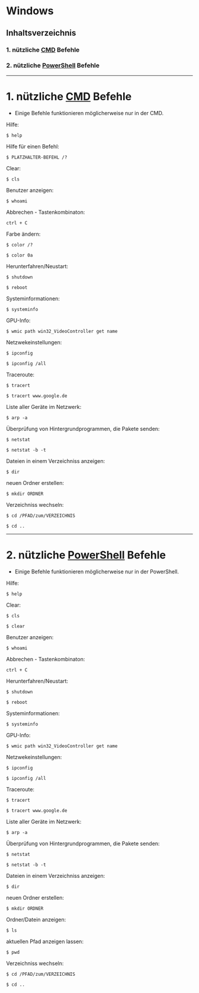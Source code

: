 # Windows


## Inhaltsverzeichnis
### 1. nützliche [CMD](https://de.wikipedia.org/wiki/Cmd.exe) Befehle
### 2. nützliche [PowerShell](https://de.wikipedia.org/wiki/PowerShell) Befehle


-----------------------------------------------------------------------------


# 1. nützliche [CMD](https://de.wikipedia.org/wiki/Cmd.exe) Befehle

- Einige Befehle funktionieren möglicherweise nur in der CMD.


Hilfe:
```
$ help
```

Hilfe für einen Befehl: 
```
$ PLATZHALTER-BEFEHL /?
```

Clear:
```
$ cls
```

Benutzer anzeigen:
```
$ whoami
```

Abbrechen - Tastenkombinaton: 
```
ctrl + C
```

Farbe ändern:
```
$ color /?
```
```
$ color 0a
```

Herunterfahren/Neustart:
```
$ shutdown
```
```
$ reboot
```

Systeminformationen:
```
$ systeminfo
```

GPU-Info:
```
$ wmic path win32_VideoController get name
```

Netzwekeinstellungen:
```
$ ipconfig
```
```
$ ipconfig /all
```

Traceroute:
```
$ tracert
```
```
$ tracert www.google.de
```

Liste aller Geräte im Netzwerk:
```
$ arp -a
```

Überprüfung von Hintergrundprogrammen, die Pakete senden:
```
$ netstat
```
```
$ netstat -b -t
```

Dateien in einem Verzeichniss anzeigen:
```
$ dir
```

neuen Ordner erstellen:
```
$ mkdir ORDNER
```

Verzeichniss wechseln:
```
$ cd /PFAD/zum/VERZEICHNIS
```
```
$ cd ..
```


-----------------------------------------------------------------------------


# 2. nützliche [PowerShell](https://de.wikipedia.org/wiki/PowerShell) Befehle

- Einige Befehle funktionieren möglicherweise nur in der PowerShell.


Hilfe:
```
$ help
```

Clear:
```
$ cls
```
```
$ clear
```

Benutzer anzeigen:
```
$ whoami
```

Abbrechen - Tastenkombinaton: 
```
ctrl + C
```

Herunterfahren/Neustart:
```
$ shutdown
```
```
$ reboot
```

Systeminformationen:
```
$ systeminfo
```

GPU-Info:
```
$ wmic path win32_VideoController get name
```

Netzwekeinstellungen:
```
$ ipconfig
```
```
$ ipconfig /all
```

Traceroute:
```
$ tracert
```
```
$ tracert www.google.de
```

Liste aller Geräte im Netzwerk:
```
$ arp -a
```

Überprüfung von Hintergrundprogrammen, die Pakete senden:
```
$ netstat
```
```
$ netstat -b -t
```

Dateien in einem Verzeichniss anzeigen:
```
$ dir
```

neuen Ordner erstellen:
```
$ mkdir ORDNER
```

Ordner/Datein anzeigen:
```
$ ls
```

aktuellen Pfad anzeigen lassen:
```
$ pwd
```

Verzeichniss wechseln:
```
$ cd /PFAD/zum/VERZEICHNIS
```
```
$ cd ..
```
